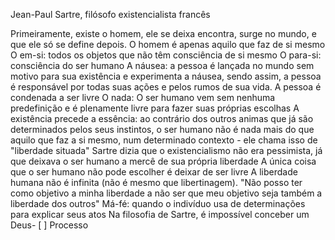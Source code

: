 Jean-Paul Sartre, filósofo existencialista francês

Primeiramente, existe o homem, ele se deixa encontra, surge no mundo, e que ele só se define depois. O homem é apenas aquilo que faz de si mesmo
O em-si: todos os objetos que não têm consciência de si mesmo
O para-si: consciência do ser humano
A náusea: a pessoa é lançada no mundo sem motivo para sua existência e experimenta a náusea, sendo assim, a pessoa é responsável por todas suas ações e pelos rumos de sua vida. A pessoa é condenada a ser livre
O nada: O ser humano vem sem nenhuma predefinição e é plenamente livre para fazer suas próprias escolhas
A existência precede a essência: ao contrário dos outros animas que já são determinados pelos seus instintos, o ser humano não é nada mais do que aquilo que faz a si mesmo, num determinado contexto - ele chama isso de "liberdade situada"
Sartre dizia que o existencialismo não era pessimista, já que deixava o ser humano a mercê de sua própria liberdade
A única coisa que o ser humano não pode escolher é deixar de ser livre
A liberdade humana não é infinita (não é mesmo que libertinagem). "Não posso ter como objetivo a minha liberdade a não ser que meu objetivo seja também a liberdade dos outros"
Má-fé: quando o indivíduo usa de determinações para explicar seus atos
Na filosofia de Sartre, é impossível conceber um Deus- [ ] Processo 
